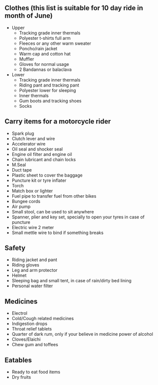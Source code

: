 ## Clothes (this list is suitable for 10 day ride in month of June)
* Upper
	* Tracking grade inner thermals
	* Polyester t-shirts full arm
	* Fleeces or any other warm sweater
	* Poncho/rain jacket
	* Warm cap and cotton hat
	* Muffler
	* Gloves for normal usage
	* 2 Bandannas or balaclava
* Lower
	* Tracking grade inner thermals
	* Riding pant and tracking pant
	* Polyester lower for sleeping
	* Inner thermals
	* Gum boots and tracking shoes
	* Socks

##  Carry items for a motorcycle rider
* Spark plug
* Clutch lever and wire
* Accelerator wire 
* Oil seal and shocker seal
* Engine oil filter and engine oil
* Chain lubricant and chain locks
* M.Seal
* Duct tape
* Plastic sheet to cover the baggage 
* Puncture kit or tyre inflater
* Torch
* Match box or lighter
* Fuel pipe to transfer fuel from other bikes
* Bungee cords
* Air pump
* Small stool, can be used to sit anywhere
* Spanner, plier and key set, specially to open your tyres in case of puncture
* Electric wire 2 meter
* Small mettle wire to bind if something breaks 

## Safety
* Riding jacket and pant
* Riding gloves
* Leg and arm protector
* Helmet
* Sleeping bag and small tent, in case of rain/dirty bed lining
* Personal water filter

## Medicines
* Electrol
* Cold/Cough related medicines
* Indigestion drops
* Throat relief tablets
* Quarter of dark rum, only if your believe in medicine power of alcohol
* Cloves/Elaichi
* Chew gum and toffees

## Eatables
* Ready to eat food items
* Dry fruits 